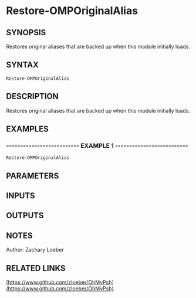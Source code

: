 ﻿---
external help file: OhMyPsh-help.xml
Module Name: OhMyPsh
online version: https://www.github.com/zloeber/OhMyPsh
schema: 2.0.0
---

# Restore-OMPOriginalAlias

## SYNOPSIS
Restores original aliases that are backed up when this module initially loads.

## SYNTAX

```
Restore-OMPOriginalAlias
```

## DESCRIPTION
Restores original aliases that are backed up when this module initially loads.

## EXAMPLES

### -------------------------- EXAMPLE 1 --------------------------
```
Restore-OMPOriginalAlias
```

## PARAMETERS

## INPUTS

## OUTPUTS

## NOTES
Author: Zachary Loeber

## RELATED LINKS

[https://www.github.com/zloeber/OhMyPsh](https://www.github.com/zloeber/OhMyPsh)

